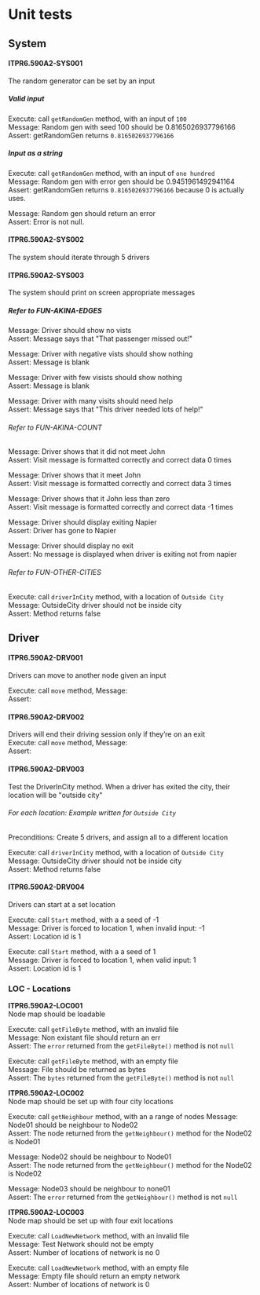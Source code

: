 # Unit tests

## System
#### ITPR6.590A2-SYS001
The random generator can be set by an input  
	
  ##### Valid input
  Execute: call `getRandomGen` method, with an input of `100`  
  Message: Random gen with seed 100 should be 0.8165026937796166  
  Assert:  getRandomGen returns `0.8165026937796166`  
  
  ##### Input as a string
  Execute:  call `getRandomGen` method, with an input of `one hundred`  
  Message:  Random gen with error gen should be 0.9451961492941164  
  Assert:  getRandomGen returns `0.8165026937796166` because 0 is actually uses.    
  
  Message:  Random gen should return an error  
  Assert:  Error is not null.  
  
#### ITPR6.590A2-SYS002
The system should iterate through 5 drivers  
  
#### ITPR6.590A2-SYS003
The system should print on screen appropriate messages  

  ##### Refer to FUN-AKINA-EDGES
  Message: Driver should show no vists  
  Assert: Message says that "That passenger missed out!"  
  
  Message: Driver with negative vists should show nothing  
  Assert: Message is blank  
  
  Message: Driver with few visists should show nothing  
  Assert: Message is blank  
  
  Message: Driver with many visits should need help  
  Assert: Message says that "This driver needed lots of help!"  

  ###### Refer to FUN-AKINA-COUNT
  Message: Driver shows that it did not meet John  
  Assert: Visit message is formatted correctly and correct data 0 times  
  
  Message: Driver shows that it meet John  
  Assert: Visit message is formatted correctly and correct data 3 times     
  
  Message:  Driver shows that it John less than zero  
  Assert: Visit message is formatted correctly and correct data -1 times     
  
  Message: Driver should display exiting Napier  
  Assert: Driver has gone to Napier  
  
  Message: Driver should display no exit  
  Assert: No message is displayed when driver is exiting not from napier  
  
  ###### Refer to FUN-OTHER-CITIES
  Execute:  call `driverInCity` method, with a location of `Outside City`    
  Message:  OutsideCity driver should not be inside city  
  Assert:   Method returns false  

## Driver
#### ITPR6.590A2-DRV001 
Drivers can move to another node given an input  

  Execute: call `move` method,
  Message:  
  Assert:   
  
#### ITPR6.590A2-DRV002 
Drivers will end their driving session only if they’re on an exit  
  Execute: call `move` method,
  Message:  
  Assert:   

#### ITPR6.590A2-DRV003 
Test the DriverInCity method. When a driver has exited the city, their location will be "outside city"  
  ###### For each location: Example written for `Outside City`
  Preconditions: Create 5 drivers, and assign all to a different location  

  Execute:  call `driverInCity` method, with a location of `Outside City`  
  Message:  OutsideCity driver should not be inside city  
  Assert:   Method returns false  

#### ITPR6.590A2-DRV004
Drivers can start at a set location

  Execute:  call `Start` method, with a a seed of -1  
  Message:  Driver is forced to location 1, when invalid input: -1  
  Assert:   Location id is 1  
   
  Execute:  call `Start` method, with a a seed of 1  
  Message:  Driver is forced to location 1, when valid input: 1  
  Assert:   Location id is 1   


### LOC - Locations
__ITPR6.590A2-LOC001__  
Node map should be loadable

Execute:  call `getFileByte` method, with an invalid file  
Message: Non existant file should return an err   
Assert:  The `error` returned from the `getFileByte()` method is not `null` 

Execute:  call `getFileByte` method, with an empty file  
Message: File should be returned as bytes  
Assert: The `bytes` returned from the `getFileByte()` method is not `null` 

__ITPR6.590A2-LOC002__  
Node map should be set up with four city locations    

Execute:  call `getNeighbour` method, with an a range of nodes
Message: Node01 should be neighbour to Node02  
Assert: The node returned from the `getNeighbour()` method for the Node02 is Node01  

Message: Node02 should be neighbour to Node01  
Assert: The node returned from the `getNeighbour()` method for the Node02 is Node02 

Message: Node03 should be neighbour to none01  
Assert: The `error` returned from the `getNeighbour()` method is not `null`  

__ITPR6.590A2-LOC003__  
Node map should be set up with four exit locations  

Execute:  call `LoadNewNetwork` method, with an invalid file  
Message: Test Network should not be empty     
Assert: Number of locations of network is no 0

Execute:  call `LoadNewNetwork` method, with an empty file  
Message: Empty file should return an empty network  
Assert: Number of locations of network is 0
